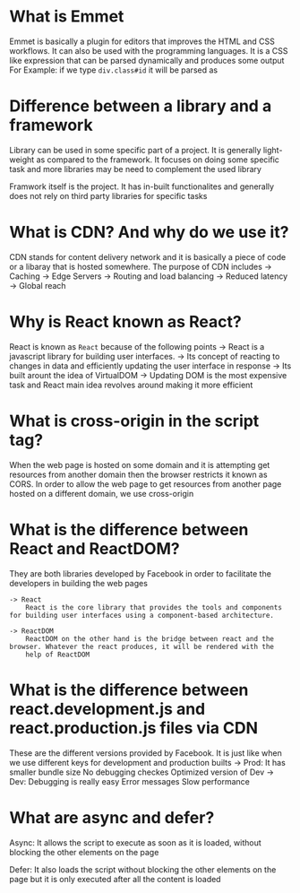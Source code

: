 # What is Emmet

Emmet is basically a plugin for editors that improves the HTML and CSS workflows. It can also be used with the programming languages.
It is a CSS like expression that can be parsed dynamically and produces some output
For Example: if we type `div.class#id` it will be parsed as <div class='class' id='id'></div>


# Difference between a library and a framework

Library can be used in some specific part of a project. It is generally light-weight as compared to the framework. 
It focuses on doing some specific task and more libraries may be need to complement the used library

Framwork itself is the project. It has in-built functionalites and generally does not rely on third party libraries for specific tasks


# What is CDN? And why do we use it?

CDN stands for content delivery network and it is basically a piece of code or a libaray that is hosted somewhere. 
The purpose of CDN includes
    -> Caching
    -> Edge Servers
    -> Routing and load balancing
    -> Reduced latency
    -> Global reach


# Why is React known as React?

React is known as  `React` because of the following points
    -> React is a javascript library for building user interfaces.
    -> Its concept of reacting to changes in data and efficiently updating the user interface in response
    -> Its built arount the idea of VirtualDOM
    -> Updating DOM is the most expensive task and React main idea revolves around making it more efficient


# What is cross-origin in the script tag?

When the web page is hosted on some domain and it is attempting get resources from another domain then the browser restricts it
known as CORS. In order to allow the web page to get resources from another page hosted on a different domain, we use cross-origin


# What is the difference between React and ReactDOM?

They are both libraries developed by Facebook in order to facilitate the developers in building the web pages

    -> React
        React is the core library that provides the tools and components for building user interfaces using a component-based architecture.

    -> ReactDOM
        ReactDOM on the other hand is the bridge between react and the browser. Whatever the react produces, it will be rendered with the 
        help of ReactDOM


# What is the difference between react.development.js and react.production.js files via CDN

These are the different versions provided by Facebook. It is just like when we use different keys for development and production builts
    -> Prod:
        It has smaller bundle size
        No debugging checkes
        Optimized version of Dev
    -> Dev:
        Debugging is really easy
        Error messages
        Slow performance


# What are async and defer?

Async:
    It allows the script to execute as soon as it is loaded, without blocking the other elements on the page

Defer:
    It also loads the script without blocking the other elements on the page but it is only executed after all the content is loaded